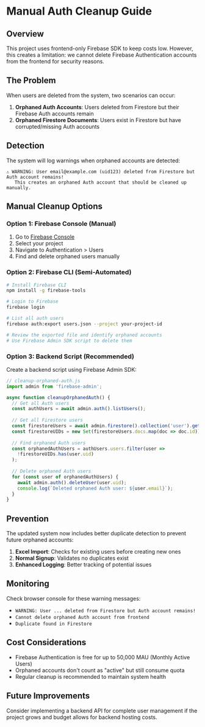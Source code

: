 # Manual Auth Cleanup Guide

## Overview
This project uses frontend-only Firebase SDK to keep costs low. However, this creates a limitation: we cannot delete Firebase Authentication accounts from the frontend for security reasons.

## The Problem
When users are deleted from the system, two scenarios can occur:

1. **Orphaned Auth Accounts**: Users deleted from Firestore but their Firebase Auth accounts remain
2. **Orphaned Firestore Documents**: Users exist in Firestore but have corrupted/missing Auth accounts

## Detection
The system will log warnings when orphaned accounts are detected:

```
⚠️ WARNING: User email@example.com (uid123) deleted from Firestore but Auth account remains!
   This creates an orphaned Auth account that should be cleaned up manually.
```

## Manual Cleanup Options

### Option 1: Firebase Console (Manual)
1. Go to [Firebase Console](https://console.firebase.google.com)
2. Select your project
3. Navigate to Authentication > Users
4. Find and delete orphaned users manually

### Option 2: Firebase CLI (Semi-Automated)
```bash
# Install Firebase CLI
npm install -g firebase-tools

# Login to Firebase
firebase login

# List all auth users
firebase auth:export users.json --project your-project-id

# Review the exported file and identify orphaned accounts
# Use Firebase Admin SDK script to delete them
```

### Option 3: Backend Script (Recommended)
Create a backend script using Firebase Admin SDK:

```javascript
// cleanup-orphaned-auth.js
import admin from 'firebase-admin';

async function cleanupOrphanedAuth() {
  // Get all Auth users
  const authUsers = await admin.auth().listUsers();
  
  // Get all Firestore users
  const firestoreUsers = await admin.firestore().collection('user').get();
  const firestoreUIDs = new Set(firestoreUsers.docs.map(doc => doc.id));
  
  // Find orphaned Auth users
  const orphanedAuthUsers = authUsers.users.filter(user => 
    !firestoreUIDs.has(user.uid)
  );
  
  // Delete orphaned Auth users
  for (const user of orphanedAuthUsers) {
    await admin.auth().deleteUser(user.uid);
    console.log(`Deleted orphaned Auth user: ${user.email}`);
  }
}
```

## Prevention
The updated system now includes better duplicate detection to prevent future orphaned accounts:

1. **Excel Import**: Checks for existing users before creating new ones
2. **Normal Signup**: Validates no duplicates exist
3. **Enhanced Logging**: Better tracking of potential issues

## Monitoring
Check browser console for these warning messages:
- `WARNING: User ... deleted from Firestore but Auth account remains!`
- `Cannot delete orphaned Auth account from frontend`
- `Duplicate found in Firestore`

## Cost Considerations
- Firebase Authentication is free for up to 50,000 MAU (Monthly Active Users)
- Orphaned accounts don't count as "active" but still consume quota
- Regular cleanup is recommended to maintain system health

## Future Improvements
Consider implementing a backend API for complete user management if the project grows and budget allows for backend hosting costs.
